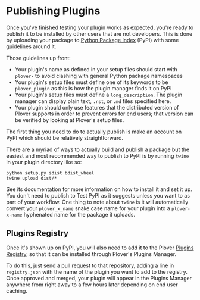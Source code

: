 # Publishing Plugins

Once you've finished testing your plugin works as expected, you're ready to
publish it to be installed by other users that are not developers. This is done
by uploading your package to [Python Package Index](https://pypi.org/) (PyPI) with some
guidelines around it.

Those guidelines up front:

- Your plugin's name as defined in your setup files should start with
  `plover-` to avoid clashing with general Python package namespaces
- Your plugin's setup files must define one of its keywords to be
  `plover_plugin` as this is how the plugin manager finds it on PyPI
- Your plugin's setup files must define a `long_description`. The plugin
  manager can display plain text, `.rst`, or `.md` files specified here.
- Your plugin should only use features that the distributed version of Plover
  supports in order to prevent errors for end users; that version can be
  verified by looking at Plover's setup files.

The first thing you need to do to actually publish is make an account on PyPI
which should be relatively straightforward.

There are a myriad of ways to actually build and publish a package but the
easiest and most recommended way to publish to PyPI is by running `twine` in
your plugin directory like so:

    python setup.py sdist bdist_wheel
    twine upload dist/*

See its documentation for more information on how to install it and set it up.
You don't need to publish to Test PyPI as it suggests unless you want to as
part of your workflow. One thing to note about `twine` is it will
automatically convert your `plover_x_name` snake case name for your plugin
into a `plover-x-name` hyphenated name for the package it uploads.

## Plugins Registry

Once it's shown up on PyPI, you will also need to add it to the Plover
[Plugins Registry](https://github.com/openstenoproject/plover_plugins_registry), so that it can be installed through Plover's Plugins Manager.

To do this, just send a pull request to that repository, adding a line in
`registry.json` with the name of the plugin you want to add to the registry.
Once approved and merged, your plugin will appear in the Plugins Manager
anywhere from right away to a few hours later depending on end user caching.
